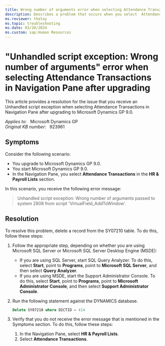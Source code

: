 ```yaml
---
title: Wrong number of arguments error when selecting Attendance Transactions
description: Describes a problem that occurs when you select  Attendance Transactions in Navigation Pane after upgrading to Microsoft Dynamics GP 9.0.
ms.reviewer: theley
ms.topic: troubleshooting
ms.date: 03/20/2024
ms.custom: sap:Human Resources
---
```

# "Unhandled script exception: Wrong number of arguments" error when selecting Attendance Transactions in Navigation Pane after upgrading

This article provides a resolution for the issue that you receive an Unhandled script exception when selecting Attendance Transactions in Navigation Pane after upgrading to Microsoft Dynamics GP 9.0.

_Applies to:_ &nbsp; Microsoft Dynamics GP  
_Original KB number:_ &nbsp; 923961

## Symptoms

Consider the following scenario:

- You upgrade to Microsoft Dynamics GP 9.0.
- You start Microsoft Dynamics GP 9.0.
- In the Navigation Pane, you select **Attendance Transactions** in the **HR & Payroll Lists** section.

In this scenario, you receive the following error message:

> Unhandled script exception: Wrong number of arguments passed to system 2808 from script 'VirtualField_AddToWindow'.

## Resolution

To resolve this problem, delete a record from the SY07210 table. To do this, follow these steps:

1. Follow the appropriate step, depending on whether you are using Microsoft SQL Server or Microsoft SQL Server Desktop Engine (MSDE):

   - If you are using SQL Server, start SQL Query Analyzer. To do this, select **Start**, point to **Programs**, point to **Microsoft SQL Server**, and then select **Query Analyzer**.
   - If you are using MSDE, start the Support Administrator Console. To do this, select **Start**, point to **Programs**, point to **Microsoft Administrator Console**, and then select **Support Administrator Console**.

2. Run the following statement against the DYNAMICS database.

    ```sql
    Delete SY07210 where DICTID = 414
    ```

3. Verify that you do not receive the error message that is mentioned in the Symptoms section. To do this, follow these steps:

   1. In the Navigation Pane, select **HR & Payroll Lists**.
   2. Select **Attendance Transactions**.
